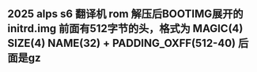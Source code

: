 ## 2025 alps s6 翻译机 rom 解压后BOOTIMG展开的 initrd.img  前面有512字节的头，格式为 MAGIC(4) SIZE(4) NAME(32) + PADDING_OXFF(512-40) 后面是gz 
